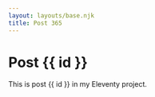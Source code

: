 ```yaml
---
layout: layouts/base.njk
title: Post 365
---
```


# Post {{ id }}

This is post {{ id }} in my Eleventy project.
